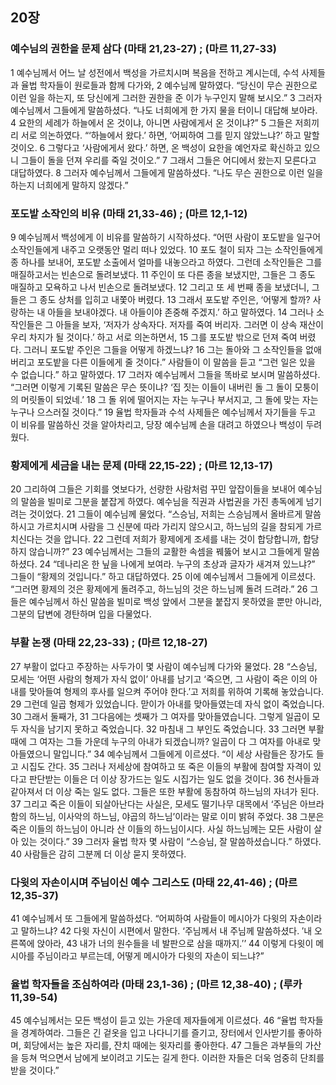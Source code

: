 ## 20장
### 예수님의 권한을 문제 삼다 (마태 21,23-27) ;  (마르 11,27-33)
1 예수님께서 어느 날 성전에서 백성을 가르치시며 복음을 전하고 계시는데, 수석 사제들과 율법 학자들이 원로들과 함께 다가와,
2 예수님께 말하였다. “당신이 무슨 권한으로 이런 일을 하는지, 또 당신에게 그러한 권한을 준 이가 누구인지 말해 보시오.”
3 그러자 예수님께서 그들에게 말씀하셨다. “나도 너희에게 한 가지 물을 터이니 대답해 보아라.
4 요한의 세례가 하늘에서 온 것이냐, 아니면 사람에게서 온 것이냐?”
5 그들은 저희끼리 서로 의논하였다. “‘하늘에서 왔다.’ 하면, ‘어찌하여 그를 믿지 않았느냐?’ 하고 말할 것이오.
6 그렇다고 ‘사람에게서 왔다.’ 하면, 온 백성이 요한을 예언자로 확신하고 있으니 그들이 돌을 던져 우리를 죽일 것이오.”
7 그래서 그들은 어디에서 왔는지 모른다고 대답하였다.
8 그러자 예수님께서 그들에게 말씀하셨다. “나도 무슨 권한으로 이런 일을 하는지 너희에게 말하지 않겠다.”
### 포도밭 소작인의 비유 (마태 21,33-46) ;  (마르 12,1-12)
9 예수님께서 백성에게 이 비유를 말씀하기 시작하셨다. “어떤 사람이 포도밭을 일구어 소작인들에게 내주고 오랫동안 멀리 떠나 있었다.
10 포도 철이 되자 그는 소작인들에게 종 하나를 보내어, 포도밭 소출에서 얼마를 내놓으라고 하였다. 그런데 소작인들은 그를 매질하고서는 빈손으로 돌려보냈다.
11 주인이 또 다른 종을 보냈지만, 그들은 그 종도 매질하고 모욕하고 나서 빈손으로 돌려보냈다.
12 그리고 또 세 번째 종을 보냈더니, 그들은 그 종도 상처를 입히고 내쫓아 버렸다.
13 그래서 포도밭 주인은, ‘어떻게 할까? 사랑하는 내 아들을 보내야겠다. 내 아들이야 존중해 주겠지.’ 하고 말하였다.
14 그러나 소작인들은 그 아들을 보자, ‘저자가 상속자다. 저자를 죽여 버리자. 그러면 이 상속 재산이 우리 차지가 될 것이다.’ 하고 서로 의논하면서,
15 그를 포도밭 밖으로 던져 죽여 버렸다. 그러니 포도밭 주인은 그들을 어떻게 하겠느냐?
16 그는 돌아와 그 소작인들을 없애 버리고 포도밭을 다른 이들에게 줄 것이다.” 사람들이 이 말씀을 듣고 “그런 일은 있을 수 없습니다.” 하고 말하였다.
17 그러자 예수님께서 그들을 똑바로 보시며 말씀하셨다. “그러면 이렇게 기록된 말씀은 무슨 뜻이냐? ‘집 짓는 이들이 내버린 돌 그 돌이 모퉁이의 머릿돌이 되었네.’
18 그 돌 위에 떨어지는 자는 누구나 부서지고, 그 돌에 맞는 자는 누구나 으스러질 것이다.”
19 율법 학자들과 수석 사제들은 예수님께서 자기들을 두고 이 비유를 말씀하신 것을 알아차리고, 당장 예수님께 손을 대려고 하였으나 백성이 두려웠다.
### 황제에게 세금을 내는 문제 (마태 22,15-22) ;  (마르 12,13-17)
20 그리하여 그들은 기회를 엿보다가, 선량한 사람처럼 꾸민 앞잡이들을 보내어 예수님의 말씀을 빌미로 그분을 붙잡게 하였다. 예수님을 직권과 사법권을 가진 총독에게 넘기려는 것이었다.
21 그들이 예수님께 물었다. “스승님, 저희는 스승님께서 올바르게 말씀하시고 가르치시며 사람을 그 신분에 따라 가리지 않으시고, 하느님의 길을 참되게 가르치신다는 것을 압니다.
22 그런데 저희가 황제에게 조세를 내는 것이 합당합니까, 합당하지 않습니까?”
23 예수님께서는 그들의 교활한 속셈을 꿰뚫어 보시고 그들에게 말씀하셨다.
24 “데나리온 한 닢을 나에게 보여라. 누구의 초상과 글자가 새겨져 있느냐?” 그들이 “황제의 것입니다.” 하고 대답하였다.
25 이에 예수님께서 그들에게 이르셨다. “그러면 황제의 것은 황제에게 돌려주고, 하느님의 것은 하느님께 돌려 드려라.”
26 그들은 예수님께서 하신 말씀을 빌미로 백성 앞에서 그분을 붙잡지 못하였을 뿐만 아니라, 그분의 답변에 경탄하며 입을 다물었다.
### 부활 논쟁 (마태 22,23-33) ;  (마르 12,18-27)
27 부활이 없다고 주장하는 사두가이 몇 사람이 예수님께 다가와 물었다.
28 “스승님, 모세는 ‘어떤 사람의 형제가 자식 없이’ 아내를 남기고 ‘죽으면, 그 사람이 죽은 이의 아내를 맞아들여 형제의 후사를 일으켜 주어야 한다.’고 저희를 위하여 기록해 놓았습니다.
29 그런데 일곱 형제가 있었습니다. 맏이가 아내를 맞아들였는데 자식 없이 죽었습니다.
30 그래서 둘째가,
31 그다음에는 셋째가 그 여자를 맞아들였습니다. 그렇게 일곱이 모두 자식을 남기지 못하고 죽었습니다.
32 마침내 그 부인도 죽었습니다.
33 그러면 부활 때에 그 여자는 그들 가운데 누구의 아내가 되겠습니까? 일곱이 다 그 여자를 아내로 맞아들였으니 말입니다.”
34 예수님께서 그들에게 이르셨다. “이 세상 사람들은 장가도 들고 시집도 간다.
35 그러나 저세상에 참여하고 또 죽은 이들의 부활에 참여할 자격이 있다고 판단받는 이들은 더 이상 장가드는 일도 시집가는 일도 없을 것이다.
36 천사들과 같아져서 더 이상 죽는 일도 없다. 그들은 또한 부활에 동참하여 하느님의 자녀가 된다.
37 그리고 죽은 이들이 되살아난다는 사실은, 모세도 떨기나무 대목에서 ‘주님은 아브라함의 하느님, 이사악의 하느님, 야곱의 하느님’이라는 말로 이미 밝혀 주었다.
38 그분은 죽은 이들의 하느님이 아니라 산 이들의 하느님이시다. 사실 하느님께는 모든 사람이 살아 있는 것이다.”
39 그러자 율법 학자 몇 사람이 “스승님, 잘 말씀하셨습니다.” 하였다.
40 사람들은 감히 그분께 더 이상 묻지 못하였다.
### 다윗의 자손이시며 주님이신 예수 그리스도 (마태 22,41-46) ;  (마르 12,35-37)
41 예수님께서 또 그들에게 말씀하셨다. “어찌하여 사람들이 메시아가 다윗의 자손이라고 말하느냐?
42 다윗 자신이 시편에서 말한다. ‘주님께서 내 주님께 말씀하셨다. ′내 오른쪽에 앉아라,
43 내가 너의 원수들을 네 발판으로 삼을 때까지.′’
44 이렇게 다윗이 메시아를 주님이라고 부르는데, 어떻게 메시아가 다윗의 자손이 되느냐?”
### 율법 학자들을 조심하여라 (마태 23,1-36) ;  (마르 12,38-40) ;  (루카 11,39-54)
45 예수님께서는 모든 백성이 듣고 있는 가운데 제자들에게 이르셨다.
46 “율법 학자들을 경계하여라. 그들은 긴 겉옷을 입고 나다니기를 즐기고, 장터에서 인사받기를 좋아하며, 회당에서는 높은 자리를, 잔치 때에는 윗자리를 좋아한다.
47 그들은 과부들의 가산을 등쳐 먹으면서 남에게 보이려고 기도는 길게 한다. 이러한 자들은 더욱 엄중히 단죄를 받을 것이다.”
